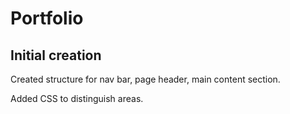 # Portfolio

## Initial creation

Created structure for nav bar, page header, main content section.

Added CSS to distinguish areas.